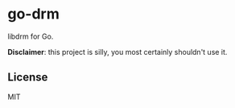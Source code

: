 # go-drm

libdrm for Go.

**Disclaimer**: this project is silly, you most certainly shouldn't use it.

## License

MIT
